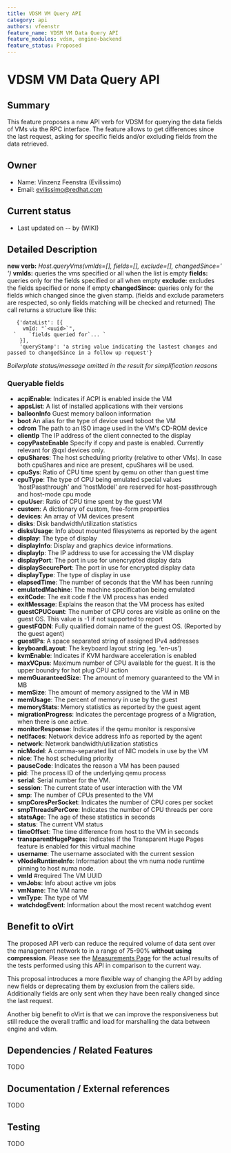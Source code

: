 ```yaml
---
title: VDSM VM Query API
category: api
authors: vfeenstr
feature_name: VDSM VM Data Query API
feature_modules: vdsm, engine-backend
feature_status: Proposed
---
```


# VDSM VM Data Query API

## Summary

This feature proposes a new API verb for VDSM for querying the data fields of VMs via the RPC interface. The feature allows to get differences since the last request, asking for specific fields and/or excluding fields from the data retrieved.

## Owner

*   Name: Vinzenz Feenstra (Evilissimo)
*   Email: <evilissimo@redhat.com>

## Current status

*   Last updated on -- by (WIKI)

## Detailed Description

**new verb:** *Host.queryVms(vmIds=[], fields=[], exclude=[], changedSince=' ')*
**vmIds:** queries the vms specified or all when the list is empty
**fields:** queries only for the fields specified or all when empty
**exclude:** excludes the fields specified or none if empty
**changedSince:** queries only for the fields which changed since the given stamp. (fields and exclude parameters are respected, so only fields matching will be checked and returned)
 The call returns a structure like this:

       {'dataList': [{
         vmId: "`<uuid>`",
      `    `fields queried for`... `
        }],
        'queryStamp': 'a string value indicating the lastest changes and passed to changedSince in a follow up request'}

*Boilerplate status/message omitted in the result for simplification reasons*

### Queryable fields

*   **acpiEnable**: Indicates if ACPI is enabled inside the VM
*   **appsList**: A list of installed applications with their versions
*   **balloonInfo** Guest memory balloon information
*   **boot** An alias for the type of device used toboot the VM
*   **cdrom** The path to an ISO image used in the VM's CD-ROM device
*   **clientIp** The IP address of the client connected to the display
*   **copyPasteEnable** Specify if copy and paste is enabled. Currently relevant for @qxl devices only.
*   **cpuShares**: The host scheduling priority (relative to other VMs). In case both cpuShares and nice are present, cpuShares will be used.
*   **cpuSys**: Ratio of CPU time spent by qemu on other than guest time
*   **cpuType**: The type of CPU being emulated special values 'hostPassthrough' and 'hostModel' are reserved for host-passthrough and host-mode cpu mode
*   **cpuUser**: Ratio of CPU time spent by the guest VM
*   **custom**: A dictionary of custom, free-form properties
*   **devices**: An array of VM devices present
*   **disks**: Disk bandwidth/utilization statistics
*   **disksUsage**: Info about mounted filesystems as reported by the agent
*   **display**: The type of display
*   **displayInfo**: Display and graphics device informations.
*   **displayIp**: The IP address to use for accessing the VM display
*   **displayPort**: The port in use for unencrypted display data
*   **displaySecurePort**: The port in use for encrypted display data
*   **displayType**: The type of display in use
*   **elapsedTime**: The number of seconds that the VM has been running
*   **emulatedMachine**: The machine specification being emulated
*   **exitCode**: The exit code f the VM process has ended
*   **exitMessage**: Explains the reason that the VM process has exited
*   **guestCPUCount**: The number of CPU cores are visible as online on the guest OS. This value is -1 if not supported to report
*   **guestFQDN**: Fully qualified domain name of the guest OS. (Reported by the guest agent)
*   **guestIPs**: A space separated string of assigned IPv4 addresses
*   **keyboardLayout**: The keyboard layout string (eg. 'en-us')
*   **kvmEnable**: Indicates if KVM hardware acceleration is enabled
*   **maxVCpus**: Maximum number of CPU available for the guest. It is the upper boundry for hot plug CPU action
*   **memGuaranteedSize**: The amount of memory guaranteed to the VM in MB
*   **memSize**: The amount of memory assigned to the VM in MB
*   **memUsage**: The percent of memory in use by the guest
*   **memoryStats**: Memory statistics as reported by the guest agent
*   **migrationProgress**: Indicates the percentage progress of a Migration, when there is one active.
*   **monitorResponse**: Indicates if the qemu monitor is responsive
*   **netIfaces**: Network device address info as reported by the agent
*   **network**: Network bandwidth/utilization statistics
*   **nicModel**: A comma-separated list of NIC models in use by the VM
*   **nice**: The host scheduling priority
*   **pauseCode**: Indicates the reason a VM has been paused
*   **pid**: The process ID of the underlying qemu process
*   **serial**: Serial number for the VM.
*   **session**: The current state of user interaction with the VM
*   **smp**: The number of CPUs presented to the VM
*   **smpCoresPerSocket**: Indicates the number of CPU cores per socket
*   **smpThreadsPerCore**: Indicates the number of CPU threads per core
*   **statsAge**: The age of these statistics in seconds
*   **status**: The current VM status
*   **timeOffset**: The time difference from host to the VM in seconds
*   **transparentHugePages**: Indicates if the Transparent Huge Pages feature is enabled for this virtual machine
*   **username**: The username associated with the current session
*   **vNodeRuntimeInfo**: Information about the vm numa node runtime pinning to host numa node.
*   **vmId** #required The VM UUID
*   **vmJobs**: Info about active vm jobs
*   **vmName**: The VM name
*   **vmType**: The type of VM
*   **watchdogEvent**: Information about the most recent watchdog event

## Benefit to oVirt

The proposed API verb can reduce the required volume of data sent over the management network to in a range of 75-90% **without using compression**. Please see the [Measurements Page](/develop/release-management/features/vdsm/measurements.html) for the actual results of the tests performed using this API in comparison to the current way.

This proposal introduces a more flexible way of changing the API by adding new fields or deprecating them by exclusion from the callers side. Additionally fields are only sent when they have been really changed since the last request.

Another big benefit to oVirt is that we can improve the responsiveness but still reduce the overall traffic and load for marshalling the data between engine and vdsm.

## Dependencies / Related Features

TODO

## Documentation / External references

TODO

## Testing

TODO



